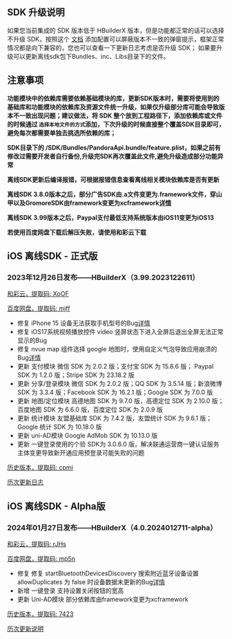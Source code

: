 ## SDK 升级说明
如果您当前集成的 SDK 版本低于 HBuilderX 版本，但是功能都正常的话可以选择不升级 SDK，按照这个 [文档](https://ask.dcloud.net.cn/article/35627) 添加配置可以屏蔽版本不一致的弹窗提示，框架正常情况都是向下兼容的，您也可以查看一下更新日志考虑是否升级 SDK； 如果要升级可以更新离线sdk包下Bundles、inc、Libs目录下的文件。

## 注意事项
**功能模块中的依赖库需要依赖基础模块的库，更新SDK版本时，需要将使用到的基础库和功能模块的依赖库及资源文件统一升级，如果仅升级部分库可能会导致版本不一致出现问题；建议做法，将 SDK 整个放到工程路径下，添加依赖库或文件的时候通过 `选择本地文件的方式`添加，下次升级的时候直接整个覆盖SDK目录即可，避免每次都需要单独去挑选所依赖的库；**

**SDK目录下的 /SDK/Bundles/PandoraApi.bundle/feature.plist，如果之前有修改过需要开发者自行备份,升级完SDK再次覆盖此文件,避免升级造成部分功能异常**

**离线SDK更新后编译报错，可根据报错信息查看离线相关模块依赖库是否有更新**

**离线SDK 3.8.0版本之后，部分广告SDK由.a文件变更为.framework文件，穿山甲以及GromoreSDK由framework变更为xcframework[详情](https://nativesupport.dcloud.net.cn/AppDocs/usemodule/iOSModuleConfig/uniad.html)**

**离线SDK 3.99版本之后，Paypal支付最低支持系统版本由iOS11变更为iOS13**

**若使用百度网盘下载后解压失败，请使用和彩云下载**


## iOS 离线SDK - 正式版

### 2023年12月26日发布——HBuilderX（3.99.2023122611）

[和彩云，提取码: XoOF](https://caiyun.139.com/m/i?115CeVfzPc45F)

[百度网盘，提取码: mjff](https://pan.baidu.com/s/1qoQzakThPOcRI_PtK58S6w?pwd=mjff)

+ 修复 iPhone 15 设备无法获取手机型号的Bug[详情](https://ask.dcloud.net.cn/question/182298)
+ 修复 iOS17系统视频播放控件 video 竖屏状态下进入全屏后退出全屏无法正常显示的Bug
+ 修复 nvue map 组件选择 google 地图时，使用自定义气泡导致应用崩溃的Bug[详情](https://ask.dcloud.net.cn/question/183494)
+ 更新 支付模块 微信 SDK 为 2.0.2 版；支付宝 SDK 为 15.8.6 版； Paypal SDK 为 1.2.0 版；Stripe SDK 为 23.18.2 版
+ 更新 分享/登录模块 微信 SDK 为 2.0.2 版；QQ SDK 为 3.5.14 版；新浪微博 SDK 为 3.3.4 版；Facebook SDK 为 16.2.1 版；Google SDK 为 7.0.0 版
+ 更新 地图/定位模块 高德地图 SDK 为 9.7.0 版，高德定位 SDK 为 2.10.0 版；百度地图 SDK 为 6.6.0 版，百度定位 SDK 为 2.0.9 版
+ 更新 统计模块 友盟基础库 SDK 为 7.4.2 版，友盟统计 SDK 为 9.6.1 版；Google 统计 SDK 为 10.18.0 版
+ 更新 uni-AD模块 Google AdMob SDK 为 10.13.0 版
+ 更新 一键登录使用的个验 SDK为 3.0.6.0 版，解决联通运营商一键认证服务主体变更导致新开通应用预登录可能失败的问题

[历史版本，提取码: cpmi](https://pan.baidu.com/s/1Q6Axh0lNw-C3NVpqaYDIKg?pwd=cpmi)

[历次更新日志](update_history_iOS_release.md)


## iOS 离线SDK - Alpha版

### 2024年01月27日发布——HBuilderX（4.0.2024012711-alpha）

[和彩云，提取码: rJHs](https://caiyun.139.com/m/i?115CnrAUPtE77)

[百度网盘，提取码: mp5n](https://pan.baidu.com/s/17CA3CBnRMNk1z_nWnpxYuQ?pwd=mp5n)

+ 修复 修复 startBluetoothDevicesDiscovery 搜索附近蓝牙设备设置 allowDuplicates 为 false 时设备数据未更新的Bug[详情](https://ask.dcloud.net.cn/question/182692)
+ 新增 一键登录 支持设置关闭按钮的宽高
+ 更新 Uni-AD模块 部分依赖库由framework变更为xcframework

[历史版本，提取码: 7423](https://pan.baidu.com/s/1gJM9_v-yZQ6CgrHDpLyaEA?pwd=7423)

[历次更新说明](update_history_iOS_alpha.md)
